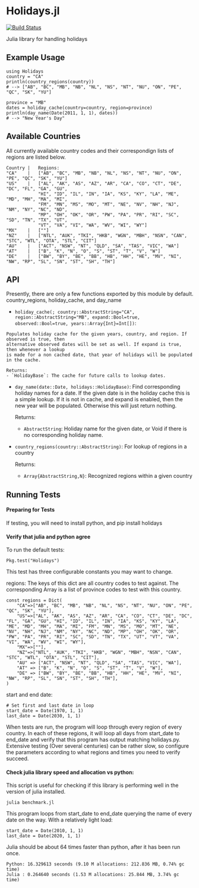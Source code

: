 # Holidays.jl

[![Build Status](https://travis-ci.org/invenia/Holidays.jl.svg?branch=master)](https://travis-ci.org/invenia/Holidays.jl)

Julia library for handling holidays

## Example Usage

    using Holidays
    country = "CA"
    println(country_regions(country))
    # --> ["AB", "BC", "MB", "NB", "NL", "NS", "NT", "NU", "ON", "PE", "QC", "SK", "YU"]

    province = "MB"
    dates = holiday_cache(country=country, region=province)
    println(day_name(Date(2011, 1, 1), dates))
    # --> "New Year's Day"

## Available Countries

All currently available country codes and their correspondign lists of regions are listed below.

    Country |   Regions:
    "CA"    |   ["AB", "BC", "MB", "NB", "NL", "NS", "NT", "NU", "ON", "PE", "QC", "SK", "YU"]
    "US"    |   ["AL", "AK", "AS", "AZ", "AR", "CA", "CO", "CT", "DE", "DC", "FL", "GA", "GU",
                "HI", "ID", "IL", "IN", "IA", "KS", "KY", "LA", "ME", "MD", "MH", "MA", "MI",
                "FM", "MN", "MS", "MO", "MT", "NE", "NV", "NH", "NJ", "NM", "NY", "NC", "ND",
                "MP", "OH", "OK", "OR", "PW", "PA", "PR", "RI", "SC", "SD", "TN", "TX", "UT",
                "VT", "VA", "VI", "WA", "WV", "WI", "WY"]
    "MX"    |   [""]
    "NZ"    |   ["NTL", "AUK", "TKI", "HKB", "WGN", "MBH", "NSN", "CAN", "STC", "WTL", "OTA", "STL", "CIT"]
    "AU"    |   ["ACT", "NSW", "NT", "QLD", "SA", "TAS", "VIC", "WA"]
    "AT"    |   ["B", "K", "N", "O", "S", "ST", "T", "V", "W"]
    "DE"    |   ["BW", "BY", "BE", "BB", "HB", "HH", "HE", "MV", "NI", "NW", "RP", "SL", "SN", "ST", "SH", "TH"]


## API

Presently, there are only a few functions exported by this module by default. country_regions, holiday_cache, and day_name

*    `holiday_cache(; country::AbstractString="CA", region::AbstractString="MB", expand::Bool=true, observed::Bool=true, years::Array{Int}=Int[])`:

    Populates holiday cache for the given years, country, and region. If observed is true, then
    alternative observed dates will be set as well. If expand is true, then whenever a lookup
    is made for a non cached date, that year of holidays will be populated in the cache.

    Returns:
    - `HolidayBase`: The cache for future calls to lookup dates.

*   `day_name(date::Date, holidays::HolidayBase)`: Find corresponding holiday names for a date. If
    the given date is in the holiday cache this is a simple lookup. If it is not in cache, and
    expand is enabled, then the new year will be populated. Otherwise this will just return nothing.

    Returns:
    - `AbstractString`: Holiday name for the given date, or Void if there is no corresponding holiday name.

*   `country_regions(country::AbstractString)`: For lookup of regions in a country

    Returns:
    - `Array{AbstractString,N}`: Recognized regions within a given country



## Running Tests

#### Preparing for Tests

If testing, you will need to install python, and pip install holidays

#### Verify that julia and python agree

To run the default tests:

`Pkg.test("Holidays")`

This test has three configurable constants you may want to change.

regions:
The keys of this dict are all country codes to test against. The corresponding Array is a list of province codes to test with this country.

    const regions = Dict(
        "CA"=>["AB", "BC", "MB", "NB", "NL", "NS", "NT", "NU", "ON", "PE", "QC", "SK", "YU"],
        "US"=>["AL", "AK", "AS", "AZ", "AR", "CA", "CO", "CT", "DE", "DC", "FL", "GA", "GU", "HI", "ID", "IL", "IN", "IA", "KS", "KY", "LA", "ME", "MD", "MH", "MA", "MI", "FM", "MN", "MS", "MO", "MT", "NE", "NV", "NH", "NJ", "NM", "NY", "NC", "ND", "MP", "OH", "OK", "OR", "PW", "PA", "PR", "RI", "SC", "SD", "TN", "TX", "UT", "VT", "VA", "VI", "WA", "WV", "WI", "WY"],
        "MX"=>[""],
        "NZ"=>["NTL", "AUK", "TKI", "HKB", "WGN", "MBH", "NSN", "CAN", "STC", "WTL", "OTA", "STL", "CIT"],
        "AU" => ["ACT", "NSW", "NT", "QLD", "SA", "TAS", "VIC", "WA"],
        "AT" => ["B", "K", "N", "O", "S", "ST", "T", "V", "W"],
        "DE" => ["BW", "BY", "BE", "BB", "HB", "HH", "HE", "MV", "NI", "NW", "RP", "SL", "SN", "ST", "SH", "TH"],
    )

start and end date:

    # Set first and last date in loop
    start_date = Date(1970, 1, 1)
    last_date = Date(2030, 1, 1)

When tests are run, the program will loop through every region of every country. In each of these regions, it will loop all days from start_date to end_date and verify that this program has output matching holidays.py. Extensive testing (Over several centuries) can be rather slow, so configure the parameters according to what regions and times you need to verify succeed.

#### Check julia library speed and allocation vs python:

This script is useful for checking if this library is performing well in the version of julia installed.

`julia benchmark.jl`

This program loops from start_date to end_date querying the name of every date on the way. With a relatively light load:

    start_date = Date(2010, 1, 1)
    last_date = Date(2020, 1, 1)

Julia should be about 64 times faster than python, after it has been run once.

    Python: 16.329613 seconds (9.10 M allocations: 212.836 MB, 0.74% gc time)
    Julia : 0.264640 seconds (1.53 M allocations: 25.844 MB, 3.74% gc time)
